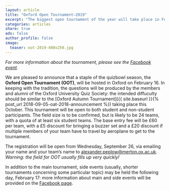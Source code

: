 ```yaml
---
layout: article
title: "Oxford Open Tournament–2019"
excerpt: "The biggest open tournament of the year will take place in February."
categories: articles
share: true
ads: false
author_profile: false
image:
  teaser: oot-2019-400x250.jpg
---
```


*For more information about the tournament, please see the [Facebook event](https://www.facebook.com/events/239585760078916/).*

We are pleased to announce that a staple of the quizbowl season, the **Oxford Open Tournament (OOT)**, will be hosted in Oxford on February 16. In keeping with the tradition, the questions will be produced by the members and alumni of the Oxford University Quiz Society: the intended diffuculty should be similar to the [Oxford Autumn Tournament]({{ site.baseurl }}{% post_url 2018-09-05-oat-2018-announcement %}) taking place this October. This tournament will be open to both student and non-student participants. The field size is to be confirmed, but is likely to be 24 teams, with a quota of at least six student teams. The base entry fee will be £60 per team, with a £5 discount for bringing a buzzer set and a £20 discount if multiple members of your team have to travel by aeroplane to get to the tournament.

The registration will be open from Wednesday, September 26, via emailing your name and your team’s name to <alexander.peplow@merton.ox.ac.uk>. *Warning: the field for OOT usually fills up very quickly!*

In addition to the main tournament, side events (usually, shorter tournaments concerning some particular topic) may be held the following day, February 17: more information about main and side events will be provided on the [Facebook page](https://www.facebook.com/events/239585760078916/).
